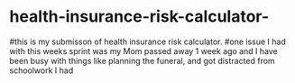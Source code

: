 # health-insurance-risk-calculator-

#this is my submisson of health insurance risk calculator.
#one issue I had with this weeks sprint was my Mom passed away 1 week ago and I have been busy with things like planning the funeral, and got distracted from schoolwork I had 
